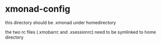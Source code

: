 # xmonad-config

this directory should be .xmonad under homedirectory

the two rc files (.xmobarrc and .xsessionrc) need to be symlinked to home directory
